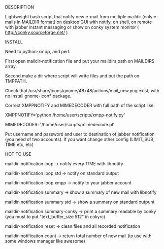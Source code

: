 DESCRIPTION

Lightweight bash script that notify new e-mail from multiple maildir (only e-mails in MAILDIR format) on desktop GUI with notify, on shell, on remote with jabber instant messaging or show on conky  system monitor ( http://conky.sourceforge.net/ )

INSTALL

Need to python-xmpp, and perl.

First open maildir-notification file and put your maildirs path on MAILDIRS array.

Second make a dir where script will write files and put the path on TMPPATH.

Check that /usr/share/icons/gnome/48x48/actions/mail_new.png exist, with no install gnome-icon* package.

Correct XMPPNOTIFY and MIMEDECODER with full path of the script like:

XMPPNOTIFY='python /home/user/scripts/xmpp-notify.py'

MIMEDECODER='/home/user/scripts/mimedecode.pl'

Put username and password and user to destination of jabber notification (you need of two accounts).
If you want change other config (LIMIT_SUB, TIME etc, etc)


HOT TO USE

maildir-notification loop		                   -> notify every TIME with libnotify

maildir-notification loop std		               -> notify on standard output

maildir-notification loop xmpp		             -> notify to your jabber account

maildir-notification summary		     	  	     -> show a summary of new mail with libnotify

maildir-notification summary std			         ->	show a summary on standard outpunt

maildir-notification summary-conky 		      		-> print a summary readable by conky (you must to put "text_buffer_size 512" in cokyrc)

maildir-notification reset				            	-> clean files and all recorded notification

maildir-notification count 				            	-> return total number of new mail (to use with some windows manager like awesome)


